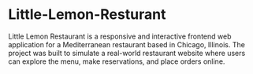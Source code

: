 # Little-Lemon-Resturant
Little Lemon Restaurant is a responsive and interactive frontend web application for a Mediterranean restaurant based in Chicago, Illinois. The project was built to simulate a real-world restaurant website where users can explore the menu, make reservations, and place orders online.
